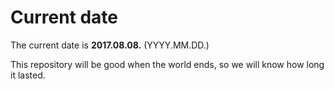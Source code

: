 # Current date

The current date is **2017.08.08.** (YYYY.MM.DD.)

This repository will be good when the world ends, so we will know how long it lasted.